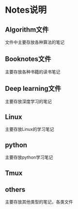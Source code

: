 # Notes说明

## Algorithm文件

文件中主要存放各种算法的笔记

## Booknotes文件

主要存放各种书籍的读书笔记

## Deep learning文件

主要存放深度学习的笔记

## Linux

主要存放Linux的学习笔记

## python

主要存放python学习笔记

## Tmux

## others

主要存放其他类型的笔记，各类文件